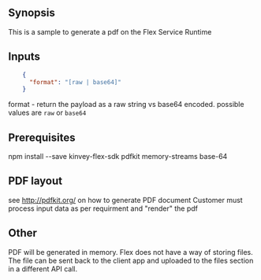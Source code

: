 ## Synopsis
This is a sample to generate a pdf on the Flex Service Runtime


## Inputs

```json
    {
      "format": "[raw | base64]" 
    }
```

format - return the payload as a raw string vs base64 encoded. possible values are ```raw``` or ```base64```

## Prerequisites
npm install --save kinvey-flex-sdk pdfkit memory-streams base-64
 
## PDF layout 
see http://pdfkit.org/ on how to generate PDF document
Customer must process input data as per requirment and "render" the pdf

## Other
PDF will be generated in memory. Flex does not have a way of storing files. The file can be sent back to the client app
and uploaded to the files section in a different API call.
